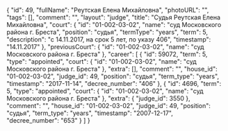 {
    "id": 49,
    "fullName": "Реутская Елена Михайловна",
    "photoURL": "",
    "tags": [],
    "comment": "",
    "layout": "judge",
    "title": "Судья Реутская Елена Михайловна",
    "court": {
        "id": "01-002-03-02",
        "name": "суд Московского района г. Бреста",
        "position": "судья",
        "termType": "years",
        "term": 5,
        "description": "c 14.11.2017, на срок 5 лет, по указу 406",
        "timestamp": "14.11.2017"
    },
    "previousCourt": {
        "id": "01-002-03-02",
        "name": "суд Московского района г. Бреста"
    },
    "career": [
        {
            "id": 59072,
            "term": 5,
            "type": "appointed",
            "court": {
                "id": "01-002-03-02",
                "name": "суд Московского района г. Бреста"
            },
            "extra": [],
            "comment": "",
            "house_id": "01-002-03-02",
            "judge_id": 49,
            "position": "судья",
            "term_type": "years",
            "timestamp": "2017-11-14",
            "decree_number": "406"
        },
        {
            "id": 4696,
            "term": 5,
            "type": "appointed",
            "court": {
                "id": "01-002-03-02",
                "name": "суд Московского района г. Бреста"
            },
            "extra": {
                "judge_id": 3550
            },
            "comment": "",
            "house_id": "01-002-03-02",
            "judge_id": 49,
            "position": "судья",
            "term_type": "years",
            "timestamp": "2007-12-17",
            "decree_number": "653"
        }
    ]
}